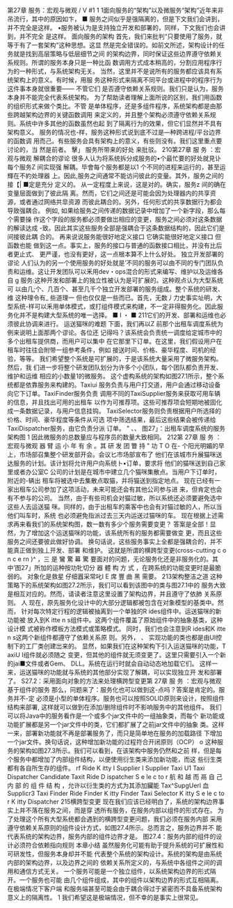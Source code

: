 第27章
服务：宏观与微观
/ V #1 1 1面向服务的“架构”以及微服务“架构”近年来非吊流行，其中的原因如卞， 
■ 服务之间似乎是强隔离的，但是下文我们会讲到，并不完全是这样。
•服务被认为是支持独立开发和部署的，同样，下文我们也会讲到，并不完全 
是这样。
面向服务的架构
首先，我们来批判“只要使用了服务，就等于有了一套架构”这种思想。这显 
然是完全错误的。如前文所述，架构设计的任务就是找到高层策略与低层细节之间 
的架构边界，同时保证这些边界遵守依赖关系规则。所谓的服务本身只是一种比函 
数调用方式成本稍高的，分割应用程序行为的一种形式，与系统架构无关。
当然，这里并不是说所有的服务都应该具有系统架构上的意义。有时候，用服 
务这种形式来隔离不同平台或进程中的程序行为这件事本身就很重要—— 不管它们 
是否遵守依赖关系规则。我们只是认为，服务本身并不能完全代表系统架构。
为了帮助读者理解上面所说的区别，我们用函数的组织形式来做个类比。不管 
是单体程序，还是多组件程序，系统架构都是由那些跨越架构边界的关键函数调用 
来定义的，并且整个架构必须遵守依赖关系规则。系统中许多其他的函数虽然也起 
到了隔离行为的效果，但它们显然并不具有架构意义。
服务的情况也-样，服务这种形式说到底不过是—种跨进程/平台边界的函数调 
用而己。有些服务会具有架构上的意义，有些则没有。我们这里重点要讨论的，当 
然是前者。
擊」
服务所带来的好处
来批驳。
210第27章 服 务 ：宏观与微观
解耦合的谬论
很多人认为将系统拆分成服务的•个最忙要的好处就見讣每个服务Z 间实现强 
解耦。毕會每个服务都是以1 个不同的进程来运行的，甚至运輝在不約处理器 
上。因此,服务之间通常不能访问彼此的变量。其外，服务之间的接【| ■定是充分 
定义的。
从一定程度上来说，这是对的。确实，服务z 间的确在变量层面做到了彼此隔 离。然而，它们之间还是可能会因为处理器内的共享资源，或者通过网络共皐资源 
而彼此耦合的。另外，任何形式的共享数据行为都会导致强耦合。
例如, 如果给服务之间传递的数据记录中增加了一个新字段，那么每个需要操
作这个字段的服务都必须要做岀相应的变更，服务之间必须对这条数据的解读达成 
-致。因此其实这些服务全部是强耦合于这条数据结构的，因此它们是间接彼此耦
合的。
再来说说服务能很好地定义接口 它确实能很好地定义接口 但函数也能
做到这一点。事实上，服务的接口与普通的函数接口相比，并没有比后者更止式、
更严谨，也没有更好，这一点根本算不上什么好处。
独立开发部署的谬论
人们认为的另一个使用服务的好处就是’不同的服务可以由不同的专门团队负 
责和运维。这让开发团队可以釆用dev・ops混合的形式来编写、维护以及运维各自 g 服务:这种开发和部署上的独立性被认为是可扩展的。这种观点认为大型系统可 以由几;个、几百个、甚至几千个独立开发部署的服务组成。整个系统的研发、维
这种理令有_ 些道理一 但也仅仅是一些而已。首先，无数丿力史事实址明，大 
型系统-样可以釆用单体模式，或打组件模式来构建，不一定非得服务化。因此服 
务化并不是构建大型系统的唯一选择。
■ I ・ ■
211它们的开发、部署和运维也必须彼此协调来进行。
运送猫咪的难题
下面，我们再以Z 前那个出租车调度系统为例来说明上面那两个谬论。各位还 
记得吗？该系统会负责统一调度给定城市中的多个出租车提供商，而用户可以集中 
在它那里下订单。在这里，我们假设用户在租车时往往会附带一组参考条件，例如 
接送时间、价格、豪华程度、司机的经验，等等。
我们希望整个系统是可扩展的，于是该系统大量采用了微服务架构。然后，我 
们进一步将整个研发团队划分为许多个小团队，每个团队都负责开发、维护和运维 
相应的小数量1的微服务。
这个虚构系统的架构如图27.1所示，整个系统都是依靠服务来构建的。Taxiui 服务负责与用户打交道，用户会通过移动设备向它下订单。TaxiFinder服务负责 调用不同的TaxiSupplier服务来获取可用车辆的信息，并且找出可用的出租车 
以作为可推荐项。这些可推荐项会短期地被固化成一条数据记录，与用户信息挂钩。
TaxiSelector服务则负责根据用户所选择的价格、时间、豪华程度等条件从可选 
项中筛选结果，最后这些结果会被传递给TaxiDispatcher服务，由它负责分派 
订单。 
" 、、
图27」：出租车调度系统的服务架构图
1 因此微服务的总数量应与程序员的数量大致相同。
212第 27章 服 务 ：宏观与微观
器 臂 运 小 年 有 余 。其 研 发 团 瞥 持 " 功 T
O
在- 个阳光明媚的早上，市场部召集整个研发部开会。会议匕市场部宣布了 
他们在该城市升展猫咪送达服务的计划。该计划将允许用户向系统卜•订单，要求将 
他们的猫咪送到自己家里或者办公室C
公司的计划是在城市中建立几个猫咪集散点。当用户下订单时，附近的-辆出 
租车将被选中去集散点取猫，并将猫送到指定地点。
现在已经有一家出租车公司参加了这项活动，未来可能还会有其他公司参与进 
来，但肯定也会有不参与的公司。
当然，由于有些司机会对猫过敏，所以系统还必须要避免选中这些人去运送猫 
咪。同样的，由于出租车的乘客中也会有对猫过敏的人，所以当他们叫车时，系统 
也必须避免指派过去三天内运送过猫咪的车。
现在根据上述需求再来看我们的系统架构图，数一数有多少个服务需要变更？ 
答案是全部！显然，为了增加这个运送猫咪的功能，该系统所有的服务都需要做变 
更，而且这些服务之间还要彼此做好协调。
换句话说，这些服务事实上全都是强耦合的，并不能真正做到独丄开发、部署 
和维护。
这就是所谓的横跨型变更(cross-cutting c o n c e rn )^ ，三 是 鸞 驚 幕 驚 
要面对的问题，无论服务化还是非服务化的。其中’图27」所加的运种按功牝切分 
器 體 构 方 式 ，在跨系统的功能变更时是最脆弱的。
对象化是救星
仔细囂采常叱I E 席 豐 曲 黑
需要。
213架构整洁之道
这种策略下的系统架构如图27.2所示，我们可以看到该图中的类与图27.1中的 
服务大致是相互对应的。然而，请读者注意这里设置了架构边界，并且遵守了依肺 
关系原则。 
人
现在，原先服务化设计中的大部分逻辑都被包含在对象模型的基类中。然而， 
针对每次特定行程的逻辑被抽离到一个单独的R ides组件中。运送猫咪的新功能被 放入到K itte n s组件中。这两个组件覆盖了原始组件中的抽象基类，这种设计模 式被称作模板方法模式或策略模式。
同时，我们也会注意到R ides和K itte n s这两个新组件都遵守了依赖关系原 则。另外， 
、
实现功能的类也都是由UI控制下的工厂类创建岀来的。
显然，如果我们在这种架构下引入运送猫咪的功能，T axiU I组件就必须随之 变更，但其他的组件就无须变更了。这里只需要引入一个新的jai■文件或者Gem、 DLL。系统在运行时就会自动动态地加载它们。
这样一来，运送猫咪的功能就与系统的其他部分实现了解耦，可以实现独立开 
发和部署了。
S27.2：采用面向对象的方法来处理横跨型变更第 27章 服 务 ：宏观与微观
基于组件的服务
那么，冋题来了：服务化也可以做到这-点吗？答案是肯定的。服务并不-定 
必须是小型的单体程序。服务也可以按照SOLID原则来设计，按照组件结构来部署, 
这样就可以做到在添加/删除组件时不影响服务中的其他组件。
我们可以将Java中的服务看作是一个或多个jar文件中的一组抽象类，而每个 新功能或功能扩展都是另一个jar文件中的类，它们都扩展了之前jar文件中的抽象 类。这样一来，部署新功能就不再是部署服务了，而只是简单地在服务的加载路径 
下增加一个jar文件。换句话说，这种增加新功能的过程符合开闭原则（OCP） o 这种服务的架构如图27.3所示。我们可以看到，在该架构中服务仍然和之前
样，但是每个服务中都增加了内部组件结构，以便使用衍生类来添加新功能，而这 
些衍生类都有各自所生存的组件。
rf Ride K itty
I
Supplier I Supplier
Taxi U1
Taxi Dispatcher
Candidate Taxit
Ride D ispatcher S e le c to r
航 和 越 而 鬲 自 己 内 部 的 组 件 结 构 ，允许以衍生类的方式为其添加臟能
Tax^SupgUerl
血 Supplicr3
Taxi Finder
Ride Finder
K itty Finder
Taxi Selector
K itty S e le c to r
K itty Dispatcher
215横跨型变更
现在我们应该已经明白了，系统的架构边界事实上并不落在服务之间，而是穿 
透所有服务，在服务内部以组件的形式存在。
为了处理这个所有大型系统都会遇到的横跨型变更问题，我们必须在服务内部 
采用遵守依赖关系原则的组件设计方式，如图27.4所示。总而言之，服务边界并不 
能代表系统的架构边界，服务内部的组件边界才是。
图27.4：服务内部的组件的设计必须符合依赖指向规则
本章小结
虽然服务化可能有助于提升系统的可扩展性和可研发性，但服务本身却并不能 
代表整个系统的架构设计。系统的架构是由系统内部的架构边界，以及边界之间的 
依赖关系所定义的，与系统中各组件之间的调用和通信方式无关。
一个服务可能是一个独立组件，以系统架构边界的形式隔开。一个服务也可能 
由几个组件组成，其中的组件以架构边界的形式互相隔离。在极端情况下客户端 
和服务端甚至可能会由于耦合得过于紧密而不具备系统架构意义上的隔离性。
1 我们希望这是极端情况，但不幸的是事实上很常见。